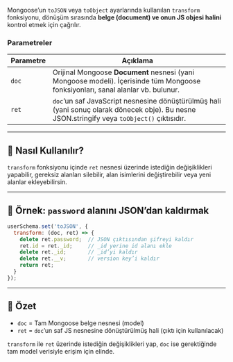 
Mongoose’un `toJSON` veya `toObject` ayarlarında kullanılan `transform` fonksiyonu, dönüşüm sırasında **belge (document) ve onun JS objesi halini** kontrol etmek için çağrılır.

### Parametreler

|Parametre|Açıklama|
|---|---|
|`doc`|Orijinal Mongoose **Document** nesnesi (yani Mongoose modeli). İçerisinde tüm Mongoose fonksiyonları, sanal alanlar vb. bulunur.|
|`ret`|`doc`’un saf JavaScript nesnesine dönüştürülmüş hali (yani sonuç olarak dönecek obje). Bu nesne JSON.stringify veya `toObject()` çıktısıdır.|

---

## 🧠 Nasıl Kullanılır?

`transform` fonksiyonu içinde `ret` nesnesi üzerinde istediğin değişiklikleri yapabilir, gereksiz alanları silebilir, alan isimlerini değiştirebilir veya yeni alanlar ekleyebilirsin.

---

## 🧪 Örnek: `password` alanını JSON’dan kaldırmak

```js
userSchema.set('toJSON', {
  transform: (doc, ret) => {
    delete ret.password;  // JSON çıktısından şifreyi kaldır
    ret.id = ret._id;     // _id yerine id alanı ekle
    delete ret._id;       // _id’yi kaldır
    delete ret.__v;       // version key’i kaldır
    return ret;
  }
});
```

---

## 📌 Özet

- `doc` = Tam Mongoose belge nesnesi (model)
- `ret` = `doc`’un saf JS nesnesine dönüştürülmüş hali (çıktı için kullanılacak)

`transform` ile `ret` üzerinde istediğin değişiklikleri yap, `doc` ise gerektiğinde tam model verisiyle erişim için elinde.
